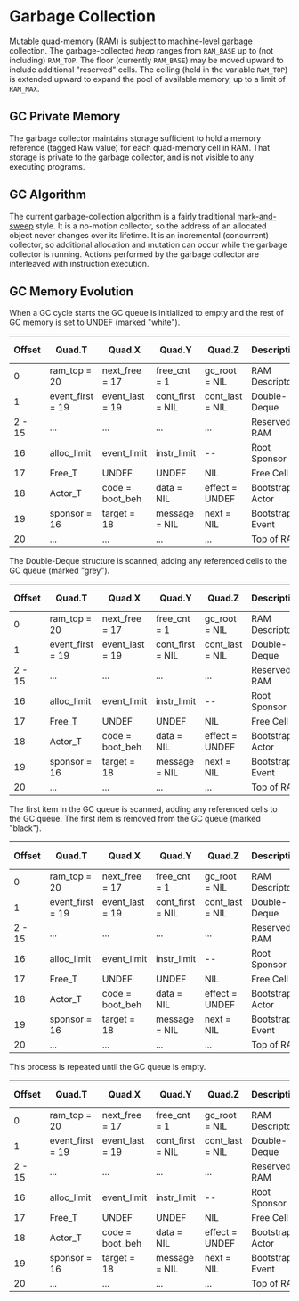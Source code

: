 # Garbage Collection

Mutable quad-memory (RAM) is subject to machine-level garbage collection.
The garbage-collected _heap_ ranges from `RAM_BASE` up to (not including) `RAM_TOP`.
The floor (currently `RAM_BASE`) may be moved upward to include additional "reserved" cells.
The ceiling (held in the variable `RAM_TOP`) is extended upward
to expand the pool of available memory,
up to a limit of `RAM_MAX`.

## GC Private Memory

The garbage collector maintains storage
sufficient to hold a memory reference (tagged Raw value)
for each quad-memory cell in RAM.
That storage is private to the garbage collector,
and is not visible to any executing programs.

## GC Algorithm

The current garbage-collection algorithm
is a fairly traditional [mark-and-sweep](https://en.wikipedia.org/wiki/Tracing_garbage_collection) style.
It is a no-motion collector,
so the address of an allocated object
never changes over its lifetime.
It is an incremental (concurrent) collector,
so additional allocation and mutation can occur
while the garbage collector is running.
Actions performed by the garbage collector
are interleaved with instruction execution.

## GC Memory Evolution

When a GC cycle starts
the GC queue is initialized to empty
and the rest of GC memory is set to UNDEF
(marked "white").

 Offset | Quad.T            | Quad.X            | Quad.Y            | Quad.Z            | Description       | GC queue
--------|-------------------|-------------------|-------------------|-------------------|-------------------|---------------
      0 | ram_top = 20      | next_free = 17    | free_cnt = 1      | gc_root = NIL     | RAM Descriptor    | gc_first = NIL
      1 | event_first = 19  | event_last = 19   | cont_first = NIL  | cont_last = NIL   | Double-Deque      | gc_last = NIL
 2 - 15 | ...               | ...               | ...               | ...               | Reserved RAM      | UNDEF
     16 | alloc_limit       | event_limit       | instr_limit       | --                | Root Sponsor      | UNDEF
     17 | Free_T            | UNDEF             | UNDEF             | NIL               | Free Cell         | UNDEF
     18 | Actor_T           | code = boot_beh   | data = NIL        | effect = UNDEF    | Bootstrap Actor   | UNDEF
     19 | sponsor = 16      | target = 18       | message = NIL     | next = NIL        | Bootstrap Event   | UNDEF
     20 | ...               | ...               | ...               | ...               | Top of RAM        | UNDEF

The Double-Deque structure is scanned,
adding any referenced cells to the GC queue
(marked "grey").

 Offset | Quad.T            | Quad.X            | Quad.Y            | Quad.Z            | Description       | GC queue
--------|-------------------|-------------------|-------------------|-------------------|-------------------|---------------
      0 | ram_top = 20      | next_free = 17    | free_cnt = 1      | gc_root = NIL     | RAM Descriptor    | gc_first = _19_
      1 | event_first = 19  | event_last = 19   | cont_first = NIL  | cont_last = NIL   | Double-Deque      | gc_last = _19_
 2 - 15 | ...               | ...               | ...               | ...               | Reserved RAM      | UNDEF
     16 | alloc_limit       | event_limit       | instr_limit       | --                | Root Sponsor      | UNDEF
     17 | Free_T            | UNDEF             | UNDEF             | NIL               | Free Cell         | UNDEF
     18 | Actor_T           | code = boot_beh   | data = NIL        | effect = UNDEF    | Bootstrap Actor   | UNDEF
     19 | sponsor = 16      | target = 18       | message = NIL     | next = NIL        | Bootstrap Event   | _NIL_
     20 | ...               | ...               | ...               | ...               | Top of RAM        | UNDEF

The first item in the GC queue is scanned,
adding any referenced cells to the GC queue.
The first item is removed from the GC queue
(marked "black").

 Offset | Quad.T            | Quad.X            | Quad.Y            | Quad.Z            | Description       | GC queue
--------|-------------------|-------------------|-------------------|-------------------|-------------------|---------------
      0 | ram_top = 20      | next_free = 17    | free_cnt = 1      | gc_root = NIL     | RAM Descriptor    | gc_first = _16_
      1 | event_first = 19  | event_last = 19   | cont_first = NIL  | cont_last = NIL   | Double-Deque      | gc_last = _18_
 2 - 15 | ...               | ...               | ...               | ...               | Reserved RAM      | UNDEF
     16 | alloc_limit       | event_limit       | instr_limit       | --                | Root Sponsor      | _18_
     17 | Free_T            | UNDEF             | UNDEF             | NIL               | Free Cell         | UNDEF
     18 | Actor_T           | code = boot_beh   | data = NIL        | effect = UNDEF    | Bootstrap Actor   | _NIL_
     19 | sponsor = 16      | target = 18       | message = NIL     | next = NIL        | Bootstrap Event   | _UNIT_
     20 | ...               | ...               | ...               | ...               | Top of RAM        | UNDEF

This process is repeated until the GC queue is empty.

 Offset | Quad.T            | Quad.X            | Quad.Y            | Quad.Z            | Description       | GC queue
--------|-------------------|-------------------|-------------------|-------------------|-------------------|---------------
      0 | ram_top = 20      | next_free = 17    | free_cnt = 1      | gc_root = NIL     | RAM Descriptor    | gc_first = _NIL_
      1 | event_first = 19  | event_last = 19   | cont_first = NIL  | cont_last = NIL   | Double-Deque      | gc_last = _NIL_
 2 - 15 | ...               | ...               | ...               | ...               | Reserved RAM      | UNDEF
     16 | alloc_limit       | event_limit       | instr_limit       | --                | Root Sponsor      | _UNIT_
     17 | Free_T            | UNDEF             | UNDEF             | NIL               | Free Cell         | UNDEF
     18 | Actor_T           | code = boot_beh   | data = NIL        | effect = UNDEF    | Bootstrap Actor   | _UNIT_
     19 | sponsor = 16      | target = 18       | message = NIL     | next = NIL        | Bootstrap Event   | UNIT
     20 | ...               | ...               | ...               | ...               | Top of RAM        | UNDEF
